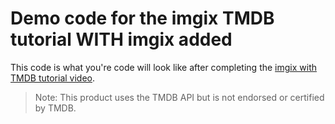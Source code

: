 # Demo code for the imgix TMDB tutorial WITH imgix added

This code is what you're code will look like after completing the [imgix with TMDB tutorial video](https://www.youtube.com/watch?v=GRhdAu6KRoc).

> Note: This product uses the TMDB API but is not endorsed or certified by TMDB.
